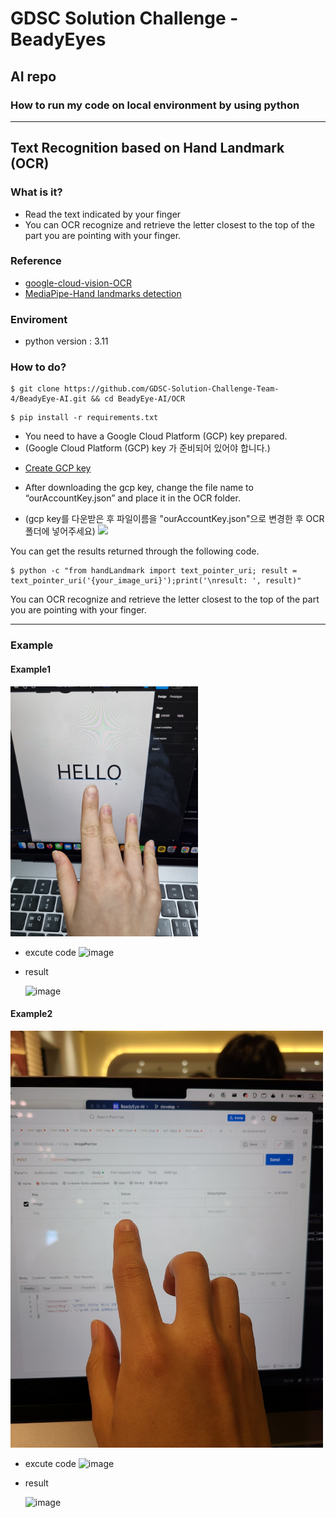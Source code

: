 # GDSC Solution Challenge - BeadyEyes
## AI repo

### How to run my code on local environment by using python
---

## Text Recognition based on Hand Landmark (OCR)
### What is it? 
- Read the text indicated by your finger
- You can OCR recognize and retrieve the letter closest to the top of the part you are pointing with your finger.


### Reference
- <a href='https://cloud.google.com/vision/docs/ocr?hl=ko#vision_text_detection_gcs-python'>google-cloud-vision-OCR</a>
- <a href='https://developers.google.com/mediapipe/solutions/vision/hand_landmarker/python'>MediaPipe-Hand landmarks detection</a>


### Enviroment
- python version : 3.11


### How to do?

```
$ git clone https://github.com/GDSC-Solution-Challenge-Team-4/BeadyEye-AI.git && cd BeadyEye-AI/OCR
```
```
$ pip install -r requirements.txt
```

* You need to have a Google Cloud Platform (GCP) key prepared.
* (Google Cloud Platform (GCP) key 가 준비되어 있어야 합니다.)
- <a href = 'https://cloud.google.com/iam/docs/keys-create-delete?hl=ko'>Create GCP key</a>



- After downloading the gcp key, change the file name to “ourAccountKey.json” and place it in the OCR folder.
- (gcp key를 다운받은 후 파일이름을 "ourAccountKey.json"으로 변경한 후 OCR 폴더에 넣어주세요)
  <img src='https://github.com/GDSC-Solution-Challenge-Team-4/BeadyEyes-AI/assets/79080825/f22e64a5-160e-4951-8016-a78020f98c07' width='300'>



You can get the results returned through the following code.
```
$ python -c "from handLandmark import text_pointer_uri; result = text_pointer_uri('{your_image_uri}');print('\nresult: ', result)"
```

You can OCR recognize and retrieve the letter closest to the top of the part you are pointing with your finger.

---
### Example 
#### **Example1**

<img src='https://raw.githubusercontent.com/garden-jun/BeadyEyes-AI/main/OCR/images/testimage.jpg' width='300'></src>
- excute code
![image](https://github.com/GDSC-Solution-Challenge-Team-4/BeadyEyes-AI/assets/79080825/cdc02079-de38-40a3-8c88-dd0f93d96846)
- result

  ![image](https://github.com/GDSC-Solution-Challenge-Team-4/BeadyEyes-AI/assets/79080825/c6ecccca-ab48-40b1-b1e9-d410ed880b9b)


#### **Example2**

<img src='https://raw.githubusercontent.com/garden-jun/BeadyEyes-AI/main/OCR/images/testimage2.jpg' width='500'></src>
- excute code
![image](https://github.com/GDSC-Solution-Challenge-Team-4/BeadyEyes-AI/assets/79080825/ec2b214e-b65b-4d64-9ede-1da7ea78b88e)

- result
  
  ![image](https://github.com/GDSC-Solution-Challenge-Team-4/BeadyEyes-AI/assets/79080825/ac239095-15db-4c1a-bb26-093c2543bbe0)



